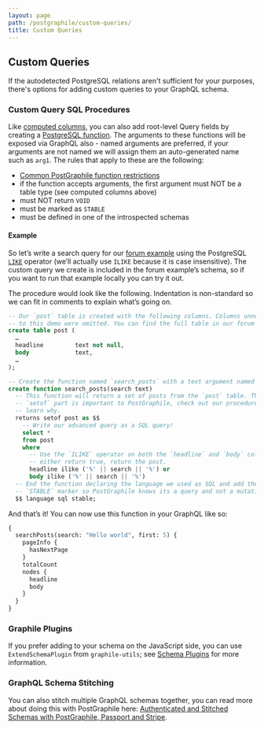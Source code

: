 ```yaml
---
layout: page
path: /postgraphile/custom-queries/
title: Custom Queries
---
```


## Custom Queries

If the autodetected PostgreSQL relations aren't sufficient for your purposes,
there's options for adding custom queries to your GraphQL schema.

### Custom Query SQL Procedures

Like [computed columns](/postgraphile/computed-columns/), you can also add
root-level Query fields by creating a [PostgreSQL function][procedures]. The arguments to
these functions will be exposed via GraphQL also - named arguments are
preferred, if your arguments are not named we will assign them an
auto-generated name such as `arg1`. The rules that apply to these are the
following:

- [Common PostGraphile function restrictions](/postgraphile/function-restrictions/)
- if the function accepts arguments, the first argument must NOT be a table type (see computed columns above)
- must NOT return `VOID`
- must be marked as `STABLE`
- must be defined in one of the introspected schemas

#### Example

So let’s write a search query for our [forum example][] using the PostgreSQL
[`LIKE`][] operator (we’ll actually use `ILIKE` because it is case
insensitive). The custom query we create is included in the forum example’s
schema, so if you want to run that example locally you can try it out.

The procedure would look like the following. Indentation is non-standard so we can fit in comments to explain what’s going on.

```sql
-- Our `post` table is created with the following columns. Columns unnecessary
-- to this demo were omitted. You can find the full table in our forum example.
create table post (
  …
  headline         text not null,
  body             text,
  …
);

-- Create the function named `search_posts` with a text argument named `search`.
create function search_posts(search text)
  -- This function will return a set of posts from the `post` table. The
  -- `setof` part is important to PostGraphile, check out our procedure docs to
  -- learn why.
  returns setof post as $$
    -- Write our advanced query as a SQL query!
    select *
    from post
    where
      -- Use the `ILIKE` operator on both the `headline` and `body` columns. If
      -- either return true, return the post.
      headline ilike ('%' || search || '%') or
      body ilike ('%' || search || '%')
  -- End the function declaring the language we used as SQL and add the
  -- `STABLE` marker so PostGraphile knows its a query and not a mutation.
  $$ language sql stable;
```

And that’s it! You can now use this function in your GraphQL like so:

```graphql
{
  searchPosts(search: "Hello world", first: 5) {
    pageInfo {
      hasNextPage
    }
    totalCount
    nodes {
      headline
      body
    }
  }
}
```

### Graphile Plugins

If you prefer adding to your schema on the JavaScript side, you can use
`ExtendSchemaPlugin` from `graphile-utils`; see [Schema
Plugins](/postgraphile/extending/) for more information.

### GraphQL Schema Stitching

You can also stitch multiple GraphQL schemas together, you can read more about
doing this with PostGraphile here: [Authenticated and Stitched Schemas with
PostGraphile, Passport and
Stripe](https://medium.com/@sastraxi/authenticated-and-stitched-schemas-with-postgraphile-passport-and-stripe-a51490a858a2).

[procedures]: /postgraphile/procedures/
[forum example]: https://github.com/graphile/postgraphile/tree/master/examples/forum
[`LIKE`]: http://www.postgresql.org/docs/current/static/functions-matching.html
